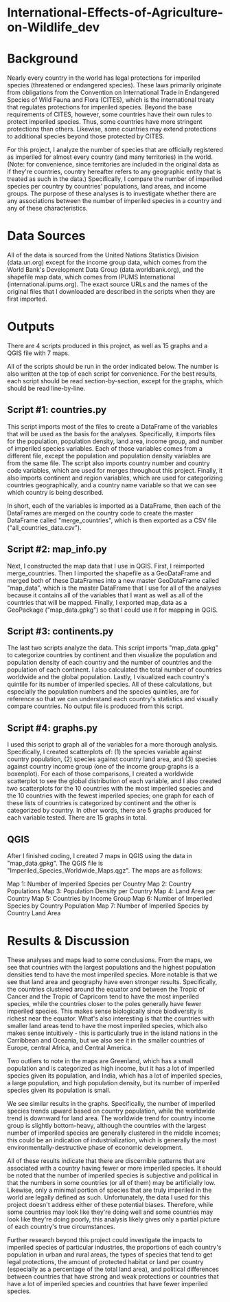 # International-Effects-of-Agriculture-on-Wildlife_dev

# Background
Nearly every country in the world has legal protections for imperiled species (threatened or endangered species). These laws primarily originate from obligations from the Convention on International Trade in Endangered Species of Wild Fauna and Flora (CITES), which is the international treaty that regulates protections for imperiled species. Beyond the base requirements of CITES, however, some countries have their own rules to protect imperiled species. Thus, some countries have more stringent protections than others. Likewise, some countries may extend protections to additional species beyond those protected by CITES.

For this project, I analyze the number of species that are officially registered as imperiled for almost every country (and many territories) in the world. (Note: for convenience, since territories are included in the original data as if they're countries, country hereafter refers to any geographic entity that is treated as such in the data.) Specifically, I compare the number of imperiled species per country by countries' populations, land areas, and income groups. The purpose of these analyses is to investigate whether there are any associations between the number of imperiled species in a country and any of these characteristics.

# Data Sources
All of the data is sourced from the United Nations Statistics Division (data.un.org) except for the income group data, which comes from the World Bank's Development Data Group (data.worldbank.org), and the shapefile map data, which comes from IPUMS International (international.ipums.org). The exact source URLs and the names of the original files that I downloaded are described in the scripts when they are first imported.

# Outputs
There are 4 scripts produced in this project, as well as 15 graphs and a QGIS file with 7 maps.

All of the scripts should be run in the order indicated below. The number is also written at the top of each script for convenience. For the best results, each script should be read section-by-section, except for the graphs, which should be read line-by-line.

## Script #1: countries.py
This script imports most of the files to create a DataFrame of the variables that will be used as the basis for the analyses. Specifically, it imports files for the population, population density, land area, income group, and number of imperiled species variables. Each of those variables comes from a different file, except the population and population density variables are from the same file. The script also imports country number and country code variables, which are used for merges throughout this project. Finally, it also imports continent and region variables, which are used for categorizing countries geographically, and a country name variable so that we can see which country is being described.

In short, each of the variables is imported as a DataFrame, then each of the DataFrames are merged on the country code to create the master DataFrame called "merge_countries", which is then exported as a CSV file ("all_countries_data.csv").

## Script #2: map_info.py
Next, I constructed the map data that I use in QGIS. First, I reimported merge_countries. Then I imported the shapefile as a GeoDataFrame and merged both of these DataFrames into a new master GeoDataFrame called "map_data", which is the master DataFrame that I use for all of the analyses because it contains all of the variables that I want as well as all of the countries that will be mapped. Finally, I exported map_data as a GeoPackage ("map_data.gpkg") so that I could use it for mapping in QGIS.

## Script #3: continents.py
The last two scripts analyze the data. This script imports "map_data.gpkg" to categorize countries by continent and then visualize the population and population density of each country and the number of countries and the population of each continent. I also calculated the total number of countries worldwide and the global population. Lastly, I visualized each country's quintile for its number of imperiled species. All of these calculations, but especially the population numbers and the species quintiles, are for reference so that we can understand each country's statistics and visually compare countries. No output file is produced from this script.

## Script #4: graphs.py
I used this script to graph all of the variables for a more thorough analysis. Specifically, I created scatterplots of: (1) the species variable against country population, (2) species against country land area, and (3) species against country income group (one of the income group graphs is a boxenplot). For each of those comparisons, I created a worldwide scatterplot to see the global distribution of each variable, and I also created two scatterplots for the 10 countries with the most imperiled species and the 10 countries with the fewest imperiled species; one graph for each of these lists of countries is categorized by continent and the other is categorized by country. In other words, there are 5 graphs produced for each variable tested. There are 15 graphs in total.

## QGIS
After I finished coding, I created 7 maps in QGIS using the data in "map_data.gpkg". The QGIS file is "Imperiled_Species_Worldwide_Maps.qgz". The maps are as follows:

Map 1: Number of Imperiled Species per Country
Map 2: Country Populations
Map 3: Population Density per Country
Map 4: Land Area per Country
Map 5: Countries by Income Group
Map 6: Number of Imperiled Species by Country Population
Map 7: Number of Imperiled Species by Country Land Area

# Results & Discussion
These analyses and maps lead to some conclusions. From the maps, we see that countries with the largest populations and the highest population densities tend to have the most imperiled species. More notable is that we see that land area and geography have even stronger results. Specifically, the countries clustered around the equator and between the Tropic of Cancer and the Tropic of Capricorn tend to have the most imperiled species, while the countries closer to the poles generally have fewer imperiled species. This makes sense biologically since biodiversity is richest near the equator. What's also interesting is that the countries with smaller land areas tend to have the most imperiled species, which also makes sense intuitively - this is particularly true in the island nations in the Carribbean and Oceania, but we also see it in the smaller countries of Europe, central Africa, and Central America.

Two outliers to note in the maps are Greenland, which has a small population and is categorized as high income, but it has a lot of imperiled species given its population, and India, which has a lot of imperiled species, a large population, and high population density, but its number of imperiled species given its population is small.

We see similar results in the graphs. Specifically, the number of imperiled species trends upward based on country population, while the worldwide trend is downward for land area. The worldwide trend for country income group is slightly bottom-heavy, although the countries with the largest number of imperiled species are generally clustered in the middle incomes; this could be an indication of industrialization, which is generally the most environmentally-destructive phase of economic development.

All of these results indicate that there are discernible patterns that are associated with a country having fewer or more imperiled species. It should be noted that the number of imperiled species is subjective and political in that the numbers in some countries (or all of them) may be artificially low. Likewise, only a minimal portion of species that are truly imperiled in the world are legally defined as such. Unfortunately, the data I used for this project doesn't address either of these potential biases. Therefore, while some countries may look like they're doing well and some countries may look like they're doing poorly, this analysis likely gives only a partial picture of each country's true circumstances.

Further research beyond this project could investigate the impacts to imperiled species of particular industries, the proportions of each country's population in urban and rural areas, the types of species that tend to get legal protections, the amount of protected habitat or land per country (especially as a percentage of the total land area), and political differences between countries that have strong and weak protections or countries that have a lot of imperiled species and countries that have fewer imperiled species.